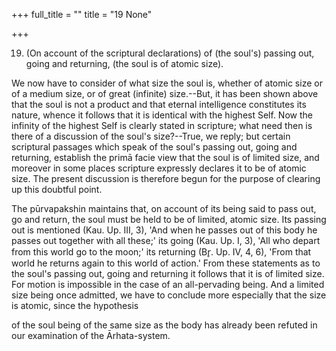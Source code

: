+++
full_title = ""
title = "19 None"

+++


19. (On account of the scriptural declarations) of (the soul's) passing out, going and returning, (the soul is of atomic size).

We now have to consider of what size the soul is, whether of atomic size or of a medium size, or of great (infinite) size.--But, it has been shown above that the soul is not a product and that eternal intelligence constitutes its nature, whence it follows that it is identical with the highest Self. Now the infinity of the highest Self is clearly stated in scripture; what need then is there of a discussion of the soul's size?--True, we reply; but certain scriptural passages which speak of the soul's passing out, going and returning, establish the primā facie view that the soul is of limited size, and moreover in some places scripture expressly declares it to be of atomic size. The present discussion is therefore begun for the purpose of clearing up this doubtful point.

The pūrvapakshin maintains that, on account of its being said to pass out, go and return, the soul must be held to be of limited, atomic size. Its passing out is mentioned (Kau. Up. III, 3), 'And when he passes out of this body he passes out together with all these;' its going (Kau. Up. I, 3), 'All who depart from this world go to the moon;' its returning (Br̥. Up. IV, 4, 6), 'From that world he returns again to this world of action.' From these statements as to the soul's passing out, going and returning it follows that it is of limited size. For motion is impossible in the case of an all-pervading being. And a limited size being once admitted, we have to conclude more especially that the size is atomic, since the hypothesis

of the soul being of the same size as the body has already been refuted in our examination of the Ārhata-system.

